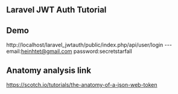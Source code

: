 ## Laravel JWT Auth Tutorial

## Demo
http://localhost/laravel_jwtauth/public/index.php/api/user/login ---
email:heinhtet@gmail.com
password:secretstarfall

## Anatomy analysis link
https://scotch.io/tutorials/the-anatomy-of-a-json-web-token
